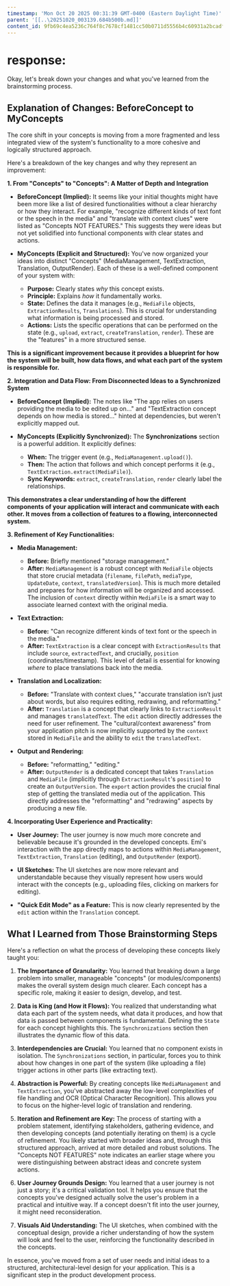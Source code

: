 ```yaml
---
timestamp: 'Mon Oct 20 2025 00:31:39 GMT-0400 (Eastern Daylight Time)'
parent: '[[..\20251020_003139.684b500b.md]]'
content_id: 9fb69c4ea5236c764f8c7678cf1481cc50b0711d5556b4c60931a2bcadf0c405
---
```


# response:

Okay, let's break down your changes and what you've learned from the brainstorming process.

## Explanation of Changes: BeforeConcept to MyConcepts

The core shift in your concepts is moving from a more fragmented and less integrated view of the system's functionality to a more cohesive and logically structured approach.

Here's a breakdown of the key changes and why they represent an improvement:

**1. From "Concepts" to "Concepts": A Matter of Depth and Integration**

* **BeforeConcept (Implied):** It seems like your initial thoughts might have been more like a list of desired functionalities without a clear hierarchy or how they interact. For example, "recognize different kinds of text font or the speech in the media" and "translate with context clues" were listed as "Concepts NOT FEATURES." This suggests they were ideas but not yet solidified into functional components with clear states and actions.

* **MyConcepts (Explicit and Structured):** You've now organized your ideas into distinct "Concepts" (MediaManagement, TextExtraction, Translation, OutputRender). Each of these is a well-defined component of your system with:
  * **Purpose:** Clearly states *why* this concept exists.
  * **Principle:** Explains *how* it fundamentally works.
  * **State:** Defines the data it manages (e.g., `MediaFile` objects, `ExtractionResults`, `Translations`). This is crucial for understanding what information is being processed and stored.
  * **Actions:** Lists the specific operations that can be performed on the state (e.g., `upload`, `extract`, `createTranslation`, `render`). These are the "features" in a more structured sense.

**This is a significant improvement because it provides a blueprint for how the system will be built, how data flows, and what each part of the system is responsible for.**

**2. Integration and Data Flow: From Disconnected Ideas to a Synchronized System**

* **BeforeConcept (Implied):** The notes like "The app relies on users providing the media to be edited up on..." and "TextExtraction concept depends on how media is stored..." hinted at dependencies, but weren't explicitly mapped out.

* **MyConcepts (Explicitly Synchronized):** The **Synchronizations** section is a powerful addition. It explicitly defines:
  * **When:** The trigger event (e.g., `MediaManagement.upload()`).
  * **Then:** The action that follows and which concept performs it (e.g., `TextExtraction.extract(MediaFile)`).
  * **Sync Keywords:** `extract`, `createTranslation`, `render` clearly label the relationships.

**This demonstrates a clear understanding of how the different components of your application will interact and communicate with each other. It moves from a collection of features to a flowing, interconnected system.**

**3. Refinement of Key Functionalities:**

* **Media Management:**
  * **Before:** Briefly mentioned "storage management."
  * **After:** `MediaManagement` is a robust concept with `MediaFile` objects that store crucial metadata (`filename`, `filePath`, `mediaType`, `UpdateDate`, `context`, `translatedVersion`). This is much more detailed and prepares for how information will be organized and accessed. The inclusion of `context` directly within `MediaFile` is a smart way to associate learned context with the original media.

* **Text Extraction:**
  * **Before:** "Can recognize different kinds of text font or the speech in the media."
  * **After:** `TextExtraction` is a clear concept with `ExtractionResults` that include `source`, `extractedText`, and crucially, `position` (coordinates/timestamp). This level of detail is essential for knowing *where* to place translations back into the media.

* **Translation and Localization:**
  * **Before:** "Translate with context clues," "accurate translation isn’t just about words, but also requires editing, redrawing, and reformatting."
  * **After:** `Translation` is a concept that clearly links to `ExtractionResult` and manages `translatedText`. The `edit` action directly addresses the need for user refinement. The "cultural/context awareness" from your application pitch is now implicitly supported by the `context` stored in `MediaFile` and the ability to `edit` the `translatedText`.

* **Output and Rendering:**
  * **Before:** "reformatting," "editing."
  * **After:** `OutputRender` is a dedicated concept that takes `Translation` and `MediaFile` (implicitly through `ExtractionResult`'s `position`) to create an `OutputVersion`. The `export` action provides the crucial final step of getting the translated media out of the application. This directly addresses the "reformatting" and "redrawing" aspects by producing a new file.

**4. Incorporating User Experience and Practicality:**

* **User Journey:** The user journey is now much more concrete and believable because it's grounded in the developed concepts. Emi's interaction with the app directly maps to actions within `MediaManagement`, `TextExtraction`, `Translation` (editing), and `OutputRender` (export).

* **UI Sketches:** The UI sketches are now more relevant and understandable because they visually represent how users would interact with the concepts (e.g., uploading files, clicking on markers for editing).

* **"Quick Edit Mode" as a Feature:** This is now clearly represented by the `edit` action within the `Translation` concept.

## What I Learned from Those Brainstorming Steps

Here's a reflection on what the process of developing these concepts likely taught you:

1. **The Importance of Granularity:** You learned that breaking down a large problem into smaller, manageable "concepts" (or modules/components) makes the overall system design much clearer. Each concept has a specific role, making it easier to design, develop, and test.

2. **Data is King (and How it Flows):** You realized that understanding what data each part of the system needs, what data it produces, and how that data is passed between components is fundamental. Defining the `State` for each concept highlights this. The `Synchronizations` section then illustrates the dynamic flow of this data.

3. **Interdependencies are Crucial:** You learned that no component exists in isolation. The `Synchronizations` section, in particular, forces you to think about how changes in one part of the system (like uploading a file) trigger actions in other parts (like extracting text).

4. **Abstraction is Powerful:** By creating concepts like `MediaManagement` and `TextExtraction`, you've abstracted away the low-level complexities of file handling and OCR (Optical Character Recognition). This allows you to focus on the higher-level logic of translation and rendering.

5. **Iteration and Refinement are Key:** The process of starting with a problem statement, identifying stakeholders, gathering evidence, and then developing concepts (and potentially iterating on them) is a cycle of refinement. You likely started with broader ideas and, through this structured approach, arrived at more detailed and robust solutions. The "Concepts NOT FEATURES" note indicates an earlier stage where you were distinguishing between abstract ideas and concrete system actions.

6. **User Journey Grounds Design:** You learned that a user journey is not just a story; it's a critical validation tool. It helps you ensure that the concepts you've designed actually solve the user's problem in a practical and intuitive way. If a concept doesn't fit into the user journey, it might need reconsideration.

7. **Visuals Aid Understanding:** The UI sketches, when combined with the conceptual design, provide a richer understanding of how the system will look and feel to the user, reinforcing the functionality described in the concepts.

In essence, you've moved from a set of user needs and initial ideas to a structured, architectural-level design for your application. This is a significant step in the product development process.
